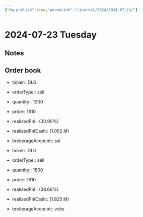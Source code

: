 ```yaml
---
{"dg-publish":true,"permalink":"/journal/2024/2024-07-23/"}
---
```


# 2024-07-23 Tuesday

## Notes

## Order book

- ticker:: DLG
- orderType:: sell
- quantity:: 1300
- price:: 1810
- realizedPnl:: (30.90%)
- realizedPnlCash:: (1.052 M)
- brokerageAccount:: ssi

- ticker:: DLG
- orderType:: sell
- quantity:: 1600
- price:: 1810
- realizedPnl:: (38.66%)
- realizedPnlCash:: (1.825 M)
- brokerageAccount:: vcbs